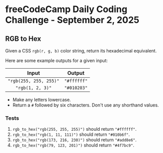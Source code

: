 # freeCodeCamp Daily Coding Challenge - September 2, 2025

## RGB to Hex

Given a CSS `rgb(r, g, b)` color string, return its hexadecimal equivalent.

Here are some example outputs for a given input:

| Input                | Output    |
|:--------------------:|:---------:|
|`"rgb(255, 255, 255)"`|`"#ffffff"`|
|`"rgb(1, 2, 3)"`      |`"#010203"`|

* Make any letters lowercase.
* Return a `#` followed by six characters. Don't use any shorthand values.

### Tests
1. `rgb_to_hex("rgb(255, 255, 255)")` should return `"#ffffff"`.
2. `rgb_to_hex("rgb(1, 11, 111)")` should return `"#010b6f"`.
3. `rgb_to_hex("rgb(173, 216, 230)")` should return `"#add8e6"`.
4. `rgb_to_hex("rgb(79, 123, 201)")` should return `"#4f7bc9"`.